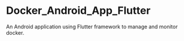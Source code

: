 # Docker_Android_App_Flutter
An Android application using Flutter framework to manage and monitor docker.
